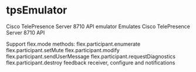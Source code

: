 tpsEmulator
===========

Cisco TelePresence Server 8710 API emulator
Emulates Cisco TelePresence Server 8710 API


Support flex.mode methods:
flex.participant.enumerate
flex.participant.setMute
flex.participant.modify
flex.participant.sendUserMessage
flex.participant.requestDiagnostics
flex.participant.destroy
feedback receiver, configure and notifications